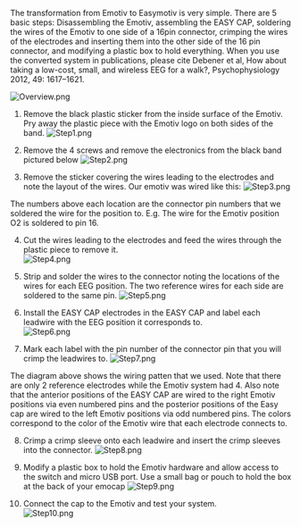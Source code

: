 The transformation from Emotiv to Easymotiv is very simple. There are 5 basic steps: Disassembling the Emotiv, assembling the EASY CAP, soldering the wires of the Emotiv to one side of a 16pin connector, crimping the wires of the electrodes and inserting them into the other side of the 16 pin connector, and modifying a plastic box to hold everything.  When you use the converted system in publications, please cite Debener et al, How about taking a low-cost, small, and wireless EEG for a walk?, Psychophysiology 2012, 49: 1617–1621. 

![Overview.png](https://raw.github.com/Neuroband/Emotiv-Transformation/master/Images/Overview.png)

1)  Remove the black plastic sticker from the inside surface of the Emotiv. Pry away the plastic piece with the Emotiv logo on both sides of the band. 
![Step1.png](https://raw.github.com/Neuroband/Emotiv-Transformation/master/Images/Step1.png)

2)  Remove the 4 screws and remove the electronics from the black band pictured below 
![Step2.png](https://raw.github.com/Neuroband/Emotiv-Transformation/master/Images/Step2.png)

3)	Remove the sticker covering the wires leading to the electrodes and note the layout of the wires. Our emotiv was wired like this: 
![Step3.png](https://raw.github.com/Neuroband/Emotiv-Transformation/master/Images/Step3.png)

The numbers above each location are the connector pin numbers that we soldered the wire for the position to. E.g. The wire for the Emotiv position O2 is soldered to pin 16.

4)	Cut the wires leading to the electrodes and feed the wires through the plastic piece to remove it.  
![Step4.png](https://raw.github.com/Neuroband/Emotiv-Transformation/master/Images/Step4.png)

5)	Strip and solder the wires  to the connector noting the locations of the wires for each EEG position. The two reference wires for each side are soldered to the same pin. 
![Step5.png](https://raw.github.com/Neuroband/Emotiv-Transformation/master/Images/Step5.png)

6)  Install the EASY CAP electrodes in the EASY CAP and label each leadwire with the EEG position it corresponds to.  
![Step6.png](https://raw.github.com/Neuroband/Emotiv-Transformation/master/Images/Step6.png)

7)	Mark each label with the pin number of the connector pin that you will crimp the leadwires to. 
![Step7.png](https://raw.github.com/Neuroband/Emotiv-Transformation/master/Images/Step7.png)

The diagram above shows the wiring patten that we used. Note that there are only 2 reference electrodes while the Emotiv system had 4. Also note that the anterior positions of the EASY CAP are wired to the right Emotiv positions via even numbered pins and the posterior positions of the Easy cap are wired to the left Emotiv positions via odd numbered pins. The colors correspond to the color of the Emotiv wire that each electrode connects to. 

8)	Crimp a crimp sleeve onto each leadwire and insert the crimp sleeves into the connector. 
![Step8.png](https://raw.github.com/Neuroband/Emotiv-Transformation/master/Images/Step8.png)

9)	Modify a plastic box to hold the Emotiv hardware and allow access to the switch and micro USB port. Use a small bag or pouch to hold the box at the back of your emocap
![Step9.png](https://raw.github.com/Neuroband/Emotiv-Transformation/master/Images/Step9.png)

10)	Connect the cap to the Emotiv and test your system.  
![Step10.png](https://raw.github.com/Neuroband/Emotiv-Transformation/master/Images/Step10.png)
